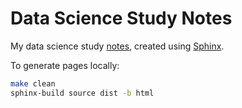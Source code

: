 # Data Science Study Notes

My data science study [notes](https://ppmzhang2.github.io/), created using
[Sphinx](https://www.sphinx-doc.org/en/master/). 

To generate pages locally:

```sh
make clean
sphinx-build source dist -b html
```
